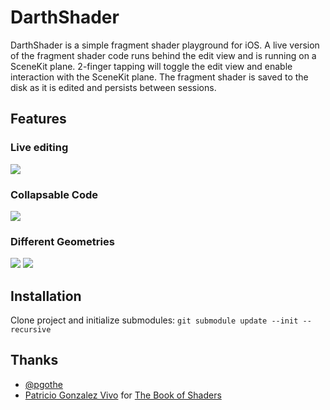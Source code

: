 # DarthShader
DarthShader is a simple fragment shader playground for iOS. A live version of the fragment shader code runs behind the edit view and is running on a SceneKit plane. 2-finger tapping will toggle the edit view and enable interaction with the SceneKit plane. The fragment shader is saved to the disk as it is edited and persists between sessions.

## Features

### Live editing
![](https://media.giphy.com/media/12wPauZmqAjxinjWVK/giphy.gif)

### Collapsable Code
![](https://media.giphy.com/media/26mdn8VnZXuuvwlNqB/giphy.gif)

### Different Geometries
![](https://media.giphy.com/media/7YCVTkNhzaWDFApolH/giphy.gif)
![](https://media.giphy.com/media/nbNWGfq0GP3Mj6Kj29/giphy.gif)


## Installation

Clone project and initialize submodules:
`git submodule update --init --recursive`


## Thanks

- [@pgothe](https://github.com/gopatrik) 
- [Patricio Gonzalez Vivo](http://patriciogonzalezvivo.com/) for [The Book of Shaders](https://thebookofshaders.com/)
